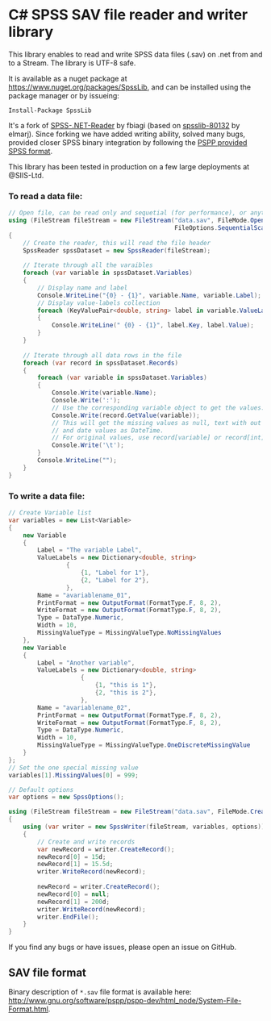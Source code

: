 # C# SPSS SAV file reader and writer library

This library enables to read and write SPSS data files (.sav) on .net from and to a Stream. The library is UTF-8 safe.

It is available as a nuget package at https://www.nuget.org/packages/SpssLib, and can be installed using the package manager or by issueing:
```
Install-Package SpssLib
``` 
It's a fork of [SPSS-.NET-Reader](https://github.com/fbiagi/SPSS-.NET-Reader) by fbiagi (based on [spsslib-80132](http://spsslib.codeplex.com/) by elmarj). 
Since forking we have added writing ability, solved many bugs, provided closer SPSS binary integration by following the [PSPP provided SPSS format](https://www.gnu.org/software/pspp/pspp-dev/html_node/System-File-Format.html#System-File-Format). 

This library has been tested in production on a few large deployments at @SIIS-Ltd.

### To read a data file:

```C#
// Open file, can be read only and sequetial (for performance), or anything else
using (FileStream fileStream = new FileStream("data.sav", FileMode.Open, FileAccess.Read, FileShare.Read, 2048*10, 
                                              FileOptions.SequentialScan))
{
    // Create the reader, this will read the file header
    SpssReader spssDataset = new SpssReader(fileStream);
    
    // Iterate through all the varaibles
    foreach (var variable in spssDataset.Variables)
    {
        // Display name and label
        Console.WriteLine("{0} - {1}", variable.Name, variable.Label);
        // Display value-labels collection
        foreach (KeyValuePair<double, string> label in variable.ValueLabels)
        {
            Console.WriteLine(" {0} - {1}", label.Key, label.Value);
        }
    }
    
    // Iterate through all data rows in the file
    foreach (var record in spssDataset.Records)
    {
        foreach (var variable in spssDataset.Variables)
        {
            Console.Write(variable.Name);
            Console.Write(':');
            // Use the corresponding variable object to get the values.
            Console.Write(record.GetValue(variable));
            // This will get the missing values as null, text with out extra spaces,
            // and date values as DateTime.
            // For original values, use record[variable] or record[int]
            Console.Write('\t');
        }
        Console.WriteLine("");
    }
}
```

### To write a data file:
```C#
// Create Variable list
var variables = new List<Variable>
{
    new Variable
    {
        Label = "The variable Label",
        ValueLabels = new Dictionary<double, string>
                {
                    {1, "Label for 1"},
                    {2, "Label for 2"},
                },
        Name = "avariablename_01",
        PrintFormat = new OutputFormat(FormatType.F, 8, 2),
        WriteFormat = new OutputFormat(FormatType.F, 8, 2),
        Type = DataType.Numeric,
        Width = 10,
        MissingValueType = MissingValueType.NoMissingValues
    },
    new Variable
    {
        Label = "Another variable",
        ValueLabels = new Dictionary<double, string>
                    {
                        {1, "this is 1"},
                        {2, "this is 2"},
                    },
        Name = "avariablename_02",
        PrintFormat = new OutputFormat(FormatType.F, 8, 2),
        WriteFormat = new OutputFormat(FormatType.F, 8, 2),
        Type = DataType.Numeric,
        Width = 10,
        MissingValueType = MissingValueType.OneDiscreteMissingValue
    }
};
// Set the one special missing value
variables[1].MissingValues[0] = 999;  

// Default options
var options = new SpssOptions();

using (FileStream fileStream = new FileStream("data.sav", FileMode.Create, FileAccess.Write))
{
    using (var writer = new SpssWriter(fileStream, variables, options))
    {
        // Create and write records
        var newRecord = writer.CreateRecord();
        newRecord[0] = 15d;
        newRecord[1] = 15.5d;
        writer.WriteRecord(newRecord);
        
        newRecord = writer.CreateRecord();
        newRecord[0] = null;
        newRecord[1] = 200d;
        writer.WriteRecord(newRecord);
        writer.EndFile();
    }
}
```

If you find any bugs or have issues, please open an issue on GitHub. 

## SAV file format

Binary description of `*.sav` file format is available here: http://www.gnu.org/software/pspp/pspp-dev/html_node/System-File-Format.html.